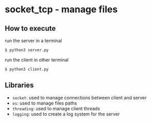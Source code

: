 # socket_tcp - manage files

## How to execute
run the server in a terminal
```bash
$ python3 server.py
```

run the client in other terminal
```bash
$ python3 client.py
```

## Libraries
- `socket`: used to manage connections between client and server
- `os`: used to manage files paths
- `threading`: used to manage client threads
- `logging`: used to create a log system for the server